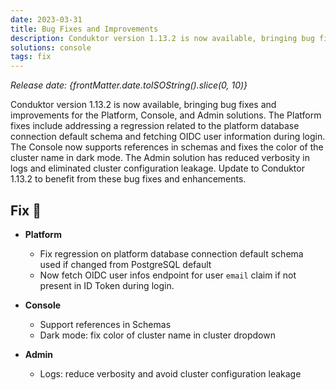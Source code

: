 ```yaml
---
date: 2023-03-31
title: Bug Fixes and Improvements
description: Conduktor version 1.13.2 is now available, bringing bug fixes and improvements for the Platform, Console, and Admin solutions.
solutions: console
tags: fix
---
```


*Release date: {frontMatter.date.toISOString().slice(0, 10)}*

Conduktor version 1.13.2 is now available, bringing bug fixes and improvements for the Platform, Console, and Admin solutions. The Platform fixes include addressing a regression related to the platform database connection default schema and fetching OIDC user information during login. The Console now supports references in schemas and fixes the color of the cluster name in dark mode. The Admin solution has reduced verbosity in logs and eliminated cluster configuration leakage. Update to Conduktor 1.13.2 to benefit from these bug fixes and enhancements.

## Fix 🔨

- **Platform**

  - Fix regression on platform database connection default schema used if changed from PostgreSQL default
  - Now fetch OIDC user infos endpoint for user `email` claim if not present in ID Token during login.

- **Console**

  - Support references in Schemas
  - Dark mode: fix color of cluster name in cluster dropdown

- **Admin**

  - Logs: reduce verbosity and avoid cluster configuration leakage
